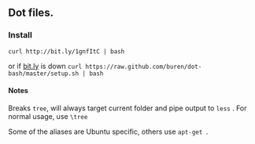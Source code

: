 ## Dot files.

### Install
    curl http://bit.ly/1gnfItC | bash
or if [bit.ly](https://bitly.com/) is down `curl https://raw.github.com/buren/dot-bash/master/setup.sh | bash`


#### Notes
  Breaks `tree`, will always target current folder and pipe output to `less` . For normal usage, use `\tree`


  Some of the aliases are Ubuntu specific, others use `apt-get `.
